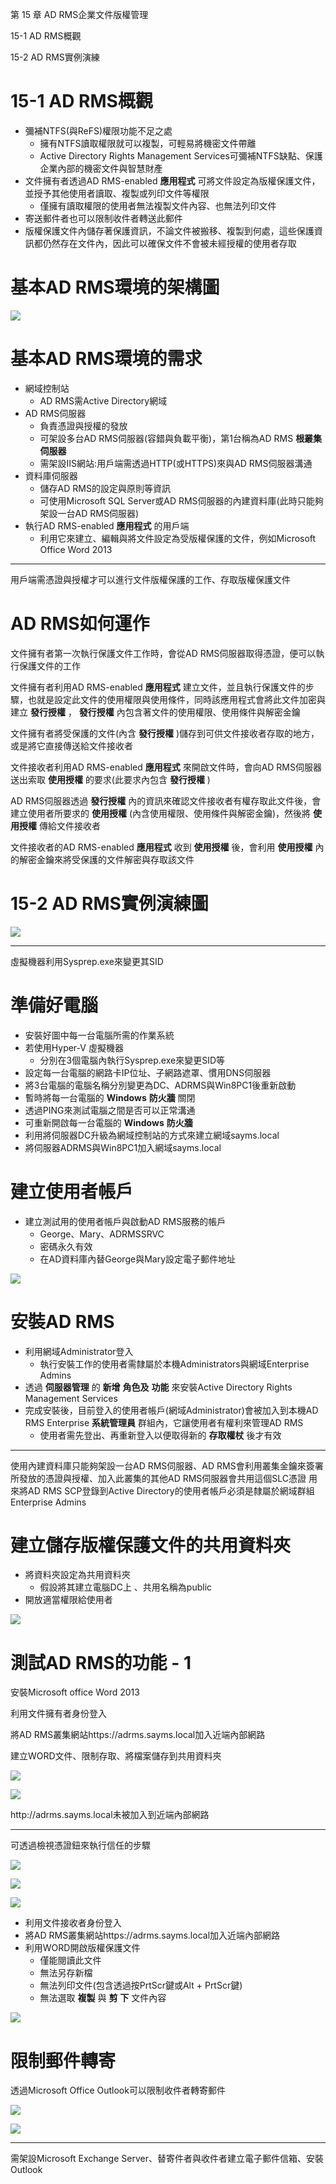 第 15 章 AD RMS企業文件版權管理

15\-1 AD RMS概觀

15\-2 AD RMS實例演練

# 15-1 AD RMS概觀

* 彌補NTFS\(與ReFS\)權限功能不足之處
  * 擁有NTFS讀取權限就可以複製，可輕易將機密文件帶離
  * Active Directory Rights Management Services可彌補NTFS缺點、保護企業內部的機密文件與智慧財產
* 文件擁有者透過AD RMS\-enabled __應用程式__ 可將文件設定為版權保護文件，並授予其他使用者讀取、複製或列印文件等權限
  * 僅擁有讀取權限的使用者無法複製文件內容、也無法列印文件
* 寄送郵件者也可以限制收件者轉送此郵件
* 版權保護文件內儲存著保護資訊，不論文件被搬移、複製到何處，這些保護資訊都仍然存在文件內，因此可以確保文件不會被未經授權的使用者存取

# 基本AD RMS環境的架構圖

![](WS2016%E7%B3%BB%E7%B5%B1%E5%BB%BA%E7%BD%AE%E5%AF%A6%E5%8B%99-CA237-Ch15-AD%20RMS%E4%BC%81%E6%A5%AD%E6%96%87%E4%BB%B6%E7%89%88%E6%AC%8A%E7%AE%A1%E7%90%86_0.png)

# 基本AD RMS環境的需求

* 網域控制站
  * AD RMS需Active Directory網域
* AD RMS伺服器
  * 負責憑證與授權的發放
  * 可架設多台AD RMS伺服器\(容錯與負載平衡\)，第1台稱為AD RMS __根叢集伺服器__
  * 需架設IIS網站:用戶端需透過HTTP\(或HTTPS\)來與AD RMS伺服器溝通
* 資料庫伺服器
  * 儲存AD RMS的設定與原則等資訊
  * 可使用Microsoft SQL Server或AD RMS伺服器的內建資料庫\(此時只能夠架設一台AD RMS伺服器\)
* 執行AD RMS\-enabled __應用程式__ 的用戶端
  * 利用它來建立、編輯與將文件設定為受版權保護的文件，例如Microsoft Office  Word 2013

---

用戶端需憑證與授權才可以進行文件版權保護的工作、存取版權保護文件


# AD RMS如何運作

文件擁有者第一次執行保護文件工作時，會從AD RMS伺服器取得憑證，便可以執行保護文件的工作

文件擁有者利用AD RMS\-enabled __應用程式__ 建立文件，並且執行保護文件的步驟，也就是設定此文件的使用權限與使用條件，同時該應用程式會將此文件加密與建立 __發行授權__ ， __發行授權__ 內包含著文件的使用權限、使用條件與解密金鑰

文件擁有者將受保護的文件\(內含 __發行授權__ \)儲存到可供文件接收者存取的地方，或是將它直接傳送給文件接收者

文件接收者利用AD RMS\-enabled __應用程式__ 來開啟文件時，會向AD RMS伺服器送出索取 __使用授權__ 的要求\(此要求內包含 __發行授權__ \)

AD RMS伺服器透過 __發行授權__ 內的資訊來確認文件接收者有權存取此文件後，會建立使用者所要求的 __使用授權__ \(內含使用權限、使用條件與解密金鑰\)，然後將 __使用授權__ 傳給文件接收者

文件接收者的AD RMS\-enabled __應用程式__ 收到 __使用授權__ 後，會利用 __使用授權__ 內的解密金鑰來將受保護的文件解密與存取該文件

# 15-2 AD RMS實例演練圖

![](WS2016%E7%B3%BB%E7%B5%B1%E5%BB%BA%E7%BD%AE%E5%AF%A6%E5%8B%99-CA237-Ch15-AD%20RMS%E4%BC%81%E6%A5%AD%E6%96%87%E4%BB%B6%E7%89%88%E6%AC%8A%E7%AE%A1%E7%90%86_1.png)

---

虛擬機器利用Sysprep.exe來變更其SID

# 準備好電腦

* 安裝好圖中每一台電腦所需的作業系統
* 若使用Hyper\-V 虛擬機器
  * 分別在3個電腦內執行Sysprep\.exe來變更SID等
* 設定每一台電腦的網路卡IP位址、子網路遮罩、慣用DNS伺服器
* 將3台電腦的電腦名稱分別變更為DC、ADRMS與Win8PC1後重新啟動
* 暫時將每一台電腦的 __Windows__  __防火牆__ 關閉
* 透過PING來測試電腦之間是否可以正常溝通
* 可重新開啟每一台電腦的 __Windows__  __防火牆__
* 利用將伺服器DC升級為網域控制站的方式來建立網域sayms\.local
* 將伺服器ADRMS與Win8PC1加入網域sayms\.local

# 建立使用者帳戶

* 建立測試用的使用者帳戶與啟動AD RMS服務的帳戶
  * George、Mary、ADRMSSRVC
  * 密碼永久有效
  * 在AD資料庫內替George與Mary設定電子郵件地址

![](WS2016%E7%B3%BB%E7%B5%B1%E5%BB%BA%E7%BD%AE%E5%AF%A6%E5%8B%99-CA237-Ch15-AD%20RMS%E4%BC%81%E6%A5%AD%E6%96%87%E4%BB%B6%E7%89%88%E6%AC%8A%E7%AE%A1%E7%90%86_2.png)

# 安裝AD RMS

* 利用網域Administrator登入
  * 執行安裝工作的使用者需隸屬於本機Administrators與網域Enterprise Admins
* 透過 __伺服器管理__ 的 __新增__  __角色及__  __功能__ 來安裝Active Directory Rights Management Services
* 完成安裝後，目前登入的使用者帳戶\(網域Administrator\)會被加入到本機AD RMS Enterprise __系統管理員__ 群組內，它讓使用者有權利來管理AD RMS
  * 使用者需先登出、再重新登入以便取得新的 __存取權杖__ 後才有效

---

使用內建資料庫只能夠架設一台AD RMS伺服器、AD RMS會利用叢集金鑰來簽署所發放的憑證與授權、加入此叢集的其他AD RMS伺服器會共用這個SLC憑證
用來將AD RMS SCP登錄到Active Directory的使用者帳戶必須是隸屬於網域群組Enterprise Admins


# 建立儲存版權保護文件的共用資料夾

* 將資料夾設定為共用資料夾
  * 假設將其建立電腦DC上 、共用名稱為public
* 開放適當權限給使用者

![](WS2016%E7%B3%BB%E7%B5%B1%E5%BB%BA%E7%BD%AE%E5%AF%A6%E5%8B%99-CA237-Ch15-AD%20RMS%E4%BC%81%E6%A5%AD%E6%96%87%E4%BB%B6%E7%89%88%E6%AC%8A%E7%AE%A1%E7%90%86_3.png)

# 測試AD RMS的功能 - 1

安裝Microsoft office Word 2013

利用文件擁有者身份登入

將AD RMS叢集網站https://adrms\.sayms\.local加入近端內部網路

建立WORD文件、限制存取、將檔案儲存到共用資料夾

![](WS2016%E7%B3%BB%E7%B5%B1%E5%BB%BA%E7%BD%AE%E5%AF%A6%E5%8B%99-CA237-Ch15-AD%20RMS%E4%BC%81%E6%A5%AD%E6%96%87%E4%BB%B6%E7%89%88%E6%AC%8A%E7%AE%A1%E7%90%86_4.png)

![](WS2016%E7%B3%BB%E7%B5%B1%E5%BB%BA%E7%BD%AE%E5%AF%A6%E5%8B%99-CA237-Ch15-AD%20RMS%E4%BC%81%E6%A5%AD%E6%96%87%E4%BB%B6%E7%89%88%E6%AC%8A%E7%AE%A1%E7%90%86_5.png)

http://adrms\.sayms\.local未被加入到近端內部網路

---

可透過檢視憑證鈕來執行信任的步驟

![](WS2016%E7%B3%BB%E7%B5%B1%E5%BB%BA%E7%BD%AE%E5%AF%A6%E5%8B%99-CA237-Ch15-AD%20RMS%E4%BC%81%E6%A5%AD%E6%96%87%E4%BB%B6%E7%89%88%E6%AC%8A%E7%AE%A1%E7%90%86_6.png)

![](WS2016%E7%B3%BB%E7%B5%B1%E5%BB%BA%E7%BD%AE%E5%AF%A6%E5%8B%99-CA237-Ch15-AD%20RMS%E4%BC%81%E6%A5%AD%E6%96%87%E4%BB%B6%E7%89%88%E6%AC%8A%E7%AE%A1%E7%90%86_7.png)

![](WS2016%E7%B3%BB%E7%B5%B1%E5%BB%BA%E7%BD%AE%E5%AF%A6%E5%8B%99-CA237-Ch15-AD%20RMS%E4%BC%81%E6%A5%AD%E6%96%87%E4%BB%B6%E7%89%88%E6%AC%8A%E7%AE%A1%E7%90%86_8.png)

* 利用文件接收者身份登入
* 將AD RMS叢集網站https://adrms\.sayms\.local加入近端內部網路
* 利用WORD開啟版權保護文件
  * 僅能閱讀此文件
  * 無法另存新檔
  * 無法列印文件\(包含透過按PrtScr鍵或Alt \+ PrtScr鍵\)
  * 無法選取 __複製__ 與 __剪__  __下__ 文件內容

![](WS2016%E7%B3%BB%E7%B5%B1%E5%BB%BA%E7%BD%AE%E5%AF%A6%E5%8B%99-CA237-Ch15-AD%20RMS%E4%BC%81%E6%A5%AD%E6%96%87%E4%BB%B6%E7%89%88%E6%AC%8A%E7%AE%A1%E7%90%86_9.png)

# 限制郵件轉寄

透過Microsoft Office Outlook可以限制收件者轉寄郵件

![](WS2016%E7%B3%BB%E7%B5%B1%E5%BB%BA%E7%BD%AE%E5%AF%A6%E5%8B%99-CA237-Ch15-AD%20RMS%E4%BC%81%E6%A5%AD%E6%96%87%E4%BB%B6%E7%89%88%E6%AC%8A%E7%AE%A1%E7%90%86_10.png)

![](WS2016%E7%B3%BB%E7%B5%B1%E5%BB%BA%E7%BD%AE%E5%AF%A6%E5%8B%99-CA237-Ch15-AD%20RMS%E4%BC%81%E6%A5%AD%E6%96%87%E4%BB%B6%E7%89%88%E6%AC%8A%E7%AE%A1%E7%90%86_11.png)

---

需架設Microsoft Exchange Server、替寄件者與收件者建立電子郵件信箱、安裝Outlook

